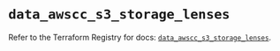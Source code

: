 # `data_awscc_s3_storage_lenses`

Refer to the Terraform Registry for docs: [`data_awscc_s3_storage_lenses`](https://registry.terraform.io/providers/hashicorp/awscc/0.70.0/docs/data-sources/s3_storage_lenses).
